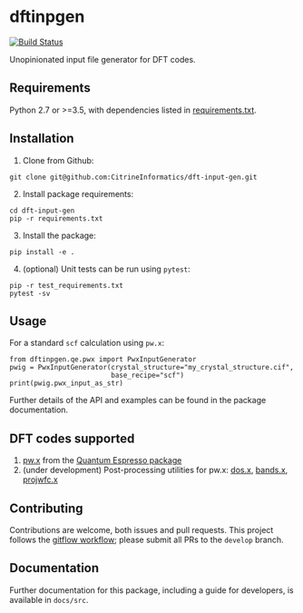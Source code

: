 # dftinpgen

[![Build Status](https://travis-ci.com/CitrineInformatics/dft-input-gen.svg?token=qbMA4N9P9kHgFLrLQ51g&branch=master)](https://travis-ci.com/CitrineInformatics/dft-input-gen)

Unopinionated input file generator for DFT codes.


## Requirements

Python 2.7 or >=3.5, with dependencies listed in
[requirements.txt](https://github.com/CitrineInformatics/dft-input-gen/blob/master/requirements.txt).


## Installation

1. Clone from Github:

```
git clone git@github.com:CitrineInformatics/dft-input-gen.git
```

2. Install package requirements:

```
cd dft-input-gen
pip -r requirements.txt
```

3. Install the package:

```
pip install -e .
```

4. (optional) Unit tests can be run using `pytest`:

```
pip -r test_requirements.txt
pytest -sv
```


## Usage

For a standard `scf` calculation using `pw.x`:

```
from dftinpgen.qe.pwx import PwxInputGenerator
pwig = PwxInputGenerator(crystal_structure="my_crystal_structure.cif",
                         base_recipe="scf")
print(pwig.pwx_input_as_str)
```

Further details of the API and examples can be found in the package
documentation.


## DFT codes supported

1. [pw.x](https://www.quantum-espresso.org/Doc/INPUT_PW.html) from the
   [Quantum Espresso package](https://www.quantum-espresso.org/)
2. (under development) Post-processing utilities for pw.x:
   [dos.x](https://www.quantum-espresso.org/Doc/INPUT_DOS.html),
   [bands.x](https://www.quantum-espresso.org/Doc/INPUT_BANDS.html),
   [projwfc.x](https://www.quantum-espresso.org/Doc/INPUT_PROJWFC.html)


## Contributing

Contributions are welcome, both issues and pull requests.
This project follows the [gitflow
workflow](https://www.atlassian.com/git/tutorials/comparing-workflows#gitflow-workflow); 
please submit all PRs to the `develop` branch.


## Documentation

Further documentation for this package, including a guide for developers, is
available in `docs/src`.
